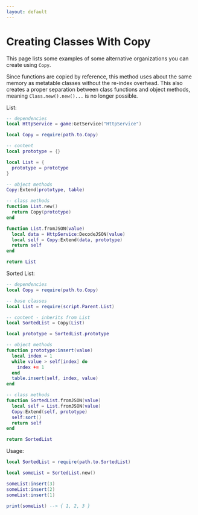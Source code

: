 ```yaml
---
layout: default
---
```

# Creating Classes With Copy

This page lists some examples of some alternative organizations you can create using `Copy`.

Since functions are copied by reference, this method uses about the same memory as metatable classes without the re-index overhead. This also creates a proper separation between class functions and object methods, meaning `Class.new().new()...` is no longer possible.

List:

```lua
-- dependencies
local HttpService = game:GetService("HttpService")

local Copy = require(path.to.Copy)

-- content
local prototype = {}

local List = {
  prototype = prototype
}

-- object methods
Copy:Extend(prototype, table)

-- class methods
function List.new()
  return Copy(prototype)
end

function List.fromJSON(value)
  local data = HttpService:DecodeJSON(value)
  local self = Copy:Extend(data, prototype)
  return self
end

return List
```

Sorted List:

```lua
-- dependencies
local Copy = require(path.to.Copy)

-- base classes
local List = require(script.Parent.List)

-- content - inherits from List
local SortedList = Copy(List)

local prototype = SortedList.prototype

-- object methods
function prototype:insert(value)
  local index = 1
  while value > self[index] do
    index += 1
  end
  table.insert(self, index, value)
end

-- class methods
function SortedList.fromJSON(value)
  local self = List.fromJSON(value)
  Copy:Extend(self, prototype)
  self:sort()
  return self
end

return SortedList
```

Usage:

```lua
local SortedList = require(path.to.SortedList)

local someList = SortedList.new()

someList:insert(3)
someList:insert(2)
someList:insert(1)

print(someList) --> { 1, 2, 3 }
```
